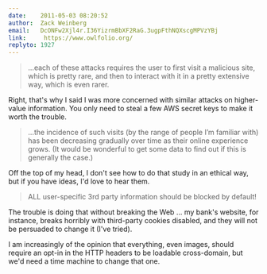 ```yaml
---
date:    2011-05-03 08:20:52
author:  Zack Weinberg
email:   DcONFw2Xjl4r.I36YizrmBbXF2RaG.3ugpFthNQXscgMPVzYBj
link:     https://www.owlfolio.org/
replyto: 1927
---
```


<blockquote>...each of these attacks requires the user to first visit
a malicious site, which is pretty rare, and then to interact with it
in a pretty extensive way, which is even rarer.</blockquote>

Right, that's why I said I was more concerned with similar attacks on
higher-value information.  You only need to steal a few AWS secret
keys to make it worth the trouble.

<blockquote>...the incidence of such visits (by the range of people
I’m familiar with) has been decreasing gradually over time as their
online experience grows. (It would be wonderful to get some data to
find out if this is generally the case.)</blockquote>

Off the top of my head, I don't see how to do that study in an ethical
way, but if you have ideas, I'd love to hear them.

<blockquote>ALL user-specific 3rd party information should be blocked
by default!</blockquote>

The trouble is doing that without breaking the Web ... my bank's
website, for instance, breaks horribly with third-party cookies
disabled, and they will not be persuaded to change it (I've tried).

I am increasingly of the opinion that everything, even images, should
require an opt-in in the HTTP headers to be loadable cross-domain, but
we'd need a time machine to change that one.
